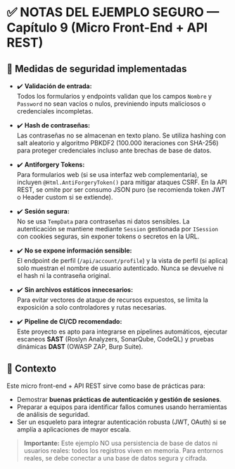 
# ✅ NOTAS DEL EJEMPLO SEGURO — Capítulo 9 (Micro Front-End + API REST)

## 📌 Medidas de seguridad implementadas

- ✔️ **Validación de entrada:**  
  Todos los formularios y endpoints validan que los campos `Nombre` y `Password` no sean vacíos o nulos, previniendo inputs maliciosos o credenciales incompletas.

- ✔️ **Hash de contraseñas:**  
  Las contraseñas no se almacenan en texto plano. Se utiliza hashing con salt aleatorio y algoritmo PBKDF2 (100.000 iteraciones con SHA-256) para proteger credenciales incluso ante brechas de base de datos.

- ✔️ **Antiforgery Tokens:**  
  Para formularios web (si se usa interfaz web complementaria), se incluyen `@Html.AntiForgeryToken()` para mitigar ataques CSRF. En la API REST, se omite por ser consumo JSON puro (se recomienda token JWT o Header custom si se extiende).

- ✔️ **Sesión segura:**  
  No se usa `TempData` para contraseñas ni datos sensibles. La autenticación se mantiene mediante `Session` gestionada por `ISession` con cookies seguras, sin exponer tokens o secretos en la URL.

- ✔️ **No se expone información sensible:**  
  El endpoint de perfil (`/api/account/profile`) y la vista de perfil (si aplica) solo muestran el nombre de usuario autenticado. Nunca se devuelve ni el hash ni la contraseña original.

- ✔️ **Sin archivos estáticos innecesarios:**  
  Para evitar vectores de ataque de recursos expuestos, se limita la exposición a solo controladores y rutas necesarias.

- ✔️ **Pipeline de CI/CD recomendado:**  
  Este proyecto es apto para integrarse en pipelines automáticos, ejecutar escaneos **SAST** (Roslyn Analyzers, SonarQube, CodeQL) y pruebas dinámicas **DAST** (OWASP ZAP, Burp Suite).

## 🔑 Contexto

Este micro front-end + API REST sirve como base de prácticas para:
- Demostrar **buenas prácticas de autenticación y gestión de sesiones**.
- Preparar a equipos para identificar fallos comunes usando herramientas de análisis de seguridad.
- Ser un esqueleto para integrar autenticación robusta (JWT, OAuth) si se amplía a aplicaciones de mayor escala.

> **Importante:** Este ejemplo NO usa persistencia de base de datos ni usuarios reales: todos los registros viven en memoria. Para entornos reales, se debe conectar a una base de datos segura y cifrada.